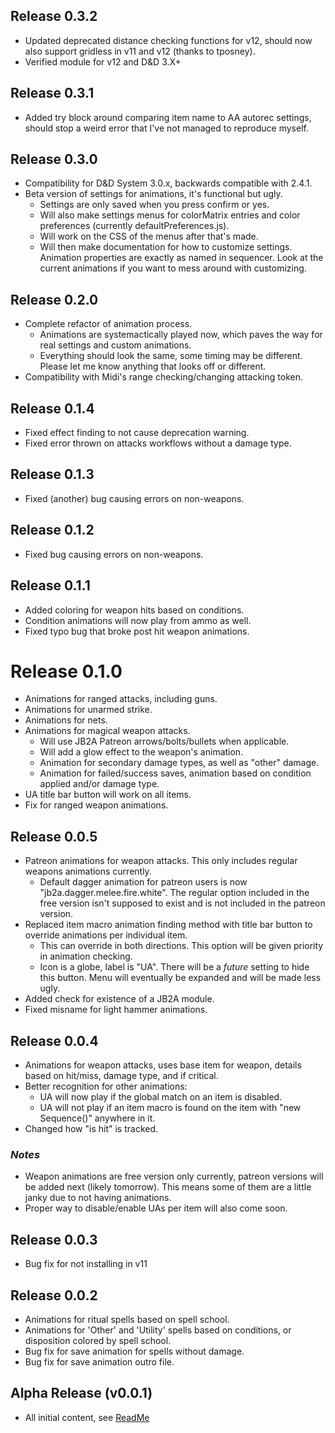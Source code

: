 ## Release 0.3.2
- Updated deprecated distance checking functions for v12, should now also support gridless in v11 and v12 (thanks to tposney).
- Verified module for v12 and D&D 3.X+

## Release 0.3.1
- Added try block around comparing item name to AA autorec settings, should stop a weird error that I've not managed to reproduce myself.
  
## Release 0.3.0
- Compatibility for D&D System 3.0.x, backwards compatible with 2.4.1.
- Beta version of settings for animations, it's functional but ugly.
  - Settings are only saved when you press confirm or yes.
  - Will also make settings menus for colorMatrix entries and color preferences (currently defaultPreferences.js).
  - Will work on the CSS of the menus after that's made.
  - Will then make documentation for how to customize settings. Animation properties are exactly as named in sequencer. Look at the current animations if you want to mess around with customizing.
  
## Release 0.2.0
- Complete refactor of animation process. 
  - Animations are systemactically played now, which paves the way for real settings and custom animations. 
  - Everything should look the same, some timing may be different. Please let me know anything that looks off or different.
- Compatibility with Midi's range checking/changing attacking token.
  
## Release 0.1.4
- Fixed effect finding to not cause deprecation warning.
- Fixed error thrown on attacks workflows without a damage type.
  
## Release 0.1.3
- Fixed (another) bug causing errors on non-weapons.
  
## Release 0.1.2
- Fixed bug causing errors on non-weapons.
  
## Release 0.1.1
- Added coloring for weapon hits based on conditions.
- Condition animations will now play from ammo as well.
- Fixed typo bug that broke post hit weapon animations.
  
# Release 0.1.0
- Animations for ranged attacks, including guns.
- Animations for unarmed strike.
- Animations for nets.
- Animations for magical weapon attacks.
  - Will use JB2A Patreon arrows/bolts/bullets when applicable.
  - Will add a glow effect to the weapon's animation.
  - Animation for secondary damage types, as well as "other" damage.
  - Animation for failed/success saves, animation based on condition applied and/or damage type.
- UA title bar button will work on all items.
- Fix for ranged weapon animations.
  
## Release 0.0.5
- Patreon animations for weapon attacks. This only includes regular weapons animations currently.
  - Default dagger animation for patreon users is now "jb2a.dagger.melee.fire.white". The regular option included in the free version isn't supposed to exist and is not included in the patreon version.
- Replaced item macro animation finding method with title bar button to override animations per individual item.
  - This can override in both directions. This option will be given priority in animation checking.
  - Icon is a globe, label is "UA". There will be a *future* setting to hide this button. Menu will eventually be expanded and will be made less ugly.
- Added check for existence of a JB2A module.
- Fixed misname for light hammer animations.
  
## Release 0.0.4
- Animations for weapon attacks, uses base item for weapon, details based on hit/miss, damage type, and if critical.
- Better recognition for other animations: 
  - UA will now play if the global match on an item is disabled.
  - UA will not play if an item macro is found on the item with "new Sequence()" anywhere in it.
- Changed how "is hit" is tracked.
### *Notes*
- Weapon animations are free version only currently, patreon versions will be added next (likely tomorrow). This means some of them are a little janky due to not having animations.
- Proper way to disable/enable UAs per item will also come soon.
  
## Release 0.0.3
- Bug fix for not installing in v11

## Release 0.0.2
- Animations for ritual spells based on spell school.
- Animations for 'Other' and 'Utility' spells based on conditions, or disposition colored by spell school.
- Bug fix for save animation for spells without damage.
- Bug fix for save animation outro file.
  
## Alpha Release (v0.0.1)
- All initial content, see [ReadMe](README.md)
